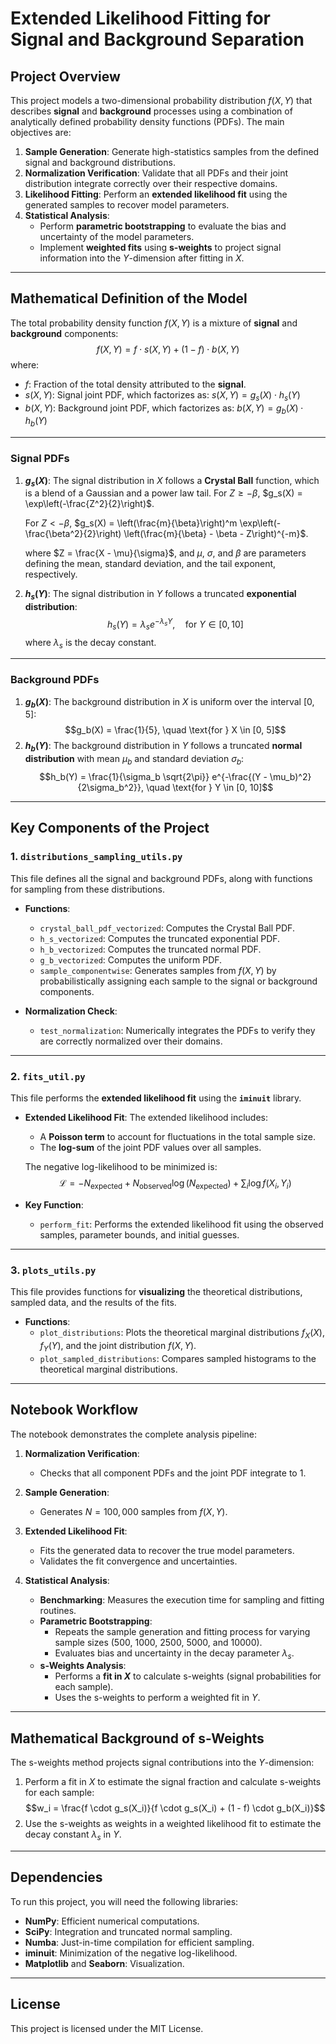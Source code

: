 # **Extended Likelihood Fitting for Signal and Background Separation**

## **Project Overview**
This project models a two-dimensional probability distribution $f(X, Y)$ that describes **signal** and **background** processes using a combination of analytically defined probability density functions (PDFs). The main objectives are:
1. **Sample Generation**: Generate high-statistics samples from the defined signal and background distributions.
2. **Normalization Verification**: Validate that all PDFs and their joint distribution integrate correctly over their respective domains.
3. **Likelihood Fitting**: Perform an **extended likelihood fit** using the generated samples to recover model parameters.
4. **Statistical Analysis**:
   - Perform **parametric bootstrapping** to evaluate the bias and uncertainty of the model parameters.
   - Implement **weighted fits** using **s-weights** to project signal information into the $Y$-dimension after fitting in $X$.

---

## **Mathematical Definition of the Model**

The total probability density function $f(X, Y)$ is a mixture of **signal** and **background** components:
$$f(X, Y) = f \cdot s(X, Y) + (1 - f) \cdot b(X, Y)$$
where:
- $f$: Fraction of the total density attributed to the **signal**.
- $s(X, Y)$: Signal joint PDF, which factorizes as:
  $s(X, Y) = g_s(X) \cdot h_s(Y)$
- $b(X, Y)$: Background joint PDF, which factorizes as:
  $b(X, Y) = g_b(X) \cdot h_b(Y)$

---

### **Signal PDFs**
1. **$g_s(X)$**: The signal distribution in $X$ follows a **Crystal Ball** function, which is a blend of a Gaussian and a power law tail.
   For $Z \geq -\beta$, $g_s(X) = \exp\left(-\frac{Z^2}{2}\right)$.

   For $Z < -\beta$, $g_s(X) = \left(\frac{m}{\beta}\right)^m \exp\left(-\frac{\beta^2}{2}\right) \left(\frac{m}{\beta} - \beta - Z\right)^{-m}$.



   where $Z = \frac{X - \mu}{\sigma}$, and $\mu$, $\sigma$, and $\beta$ are parameters defining the mean, standard deviation, and the tail exponent, respectively.

2. **$h_s(Y)$**: The signal distribution in $Y$ follows a truncated **exponential distribution**:
   $$h_s(Y) = \lambda_s e^{-\lambda_s Y}, \quad \text{for } Y \in [0, 10]$$
   where $\lambda_s$ is the decay constant.

---

### **Background PDFs**
1. **$g_b(X)$**: The background distribution in $X$ is uniform over the interval $[0, 5]$:
   $$g_b(X) = \frac{1}{5}, \quad \text{for } X \in [0, 5]$$
2. **$h_b(Y)$**: The background distribution in $Y$ follows a truncated **normal distribution** with mean $\mu_b$ and standard deviation $\sigma_b$:
   $$h_b(Y) = \frac{1}{\sigma_b \sqrt{2\pi}} e^{-\frac{(Y - \mu_b)^2}{2\sigma_b^2}}, \quad \text{for } Y \in [0, 10]$$

---

## **Key Components of the Project**

### **1. `distributions_sampling_utils.py`**
This file defines all the signal and background PDFs, along with functions for sampling from these distributions.

- **Functions**:
   - `crystal_ball_pdf_vectorized`: Computes the Crystal Ball PDF.
   - `h_s_vectorized`: Computes the truncated exponential PDF.
   - `h_b_vectorized`: Computes the truncated normal PDF.
   - `g_b_vectorized`: Computes the uniform PDF.
   - `sample_componentwise`: Generates samples from $f(X, Y)$ by probabilistically assigning each sample to the signal or background components.

- **Normalization Check**:
   - `test_normalization`: Numerically integrates the PDFs to verify they are correctly normalized over their domains.

---

### **2. `fits_util.py`**
This file performs the **extended likelihood fit** using the **`iminuit`** library.

- **Extended Likelihood Fit**:
   The extended likelihood includes:
   - A **Poisson term** to account for fluctuations in the total sample size.
   - The **log-sum** of the joint PDF values over all samples.

   The negative log-likelihood to be minimized is:
   $$\mathcal{L} = -N_{\text{expected}} + N_{\text{observed}} \log(N_{\text{expected}}) + \sum_{i} \log f(X_i, Y_i)$$

- **Key Function**:
   - `perform_fit`: Performs the extended likelihood fit using the observed samples, parameter bounds, and initial guesses.

---

### **3. `plots_utils.py`**
This file provides functions for **visualizing** the theoretical distributions, sampled data, and the results of the fits.

- **Functions**:
   - `plot_distributions`: Plots the theoretical marginal distributions $f_X(X)$, $f_Y(Y)$, and the joint distribution $f(X, Y)$.
   - `plot_sampled_distributions`: Compares sampled histograms to the theoretical marginal distributions.

---

## **Notebook Workflow**
The notebook demonstrates the complete analysis pipeline:

1. **Normalization Verification**:
   - Checks that all component PDFs and the joint PDF integrate to 1.

2. **Sample Generation**:
   - Generates $N = 100,000$ samples from $f(X, Y)$.

3. **Extended Likelihood Fit**:
   - Fits the generated data to recover the true model parameters.
   - Validates the fit convergence and uncertainties.

4. **Statistical Analysis**:
   - **Benchmarking**: Measures the execution time for sampling and fitting routines.
   - **Parametric Bootstrapping**:
     - Repeats the sample generation and fitting process for varying sample sizes (500, 1000, 2500, 5000, and 10000).
     - Evaluates bias and uncertainty in the decay parameter $\lambda_s$.
   - **s-Weights Analysis**:
     - Performs a **fit in $X$** to calculate s-weights (signal probabilities for each sample).
     - Uses the s-weights to perform a weighted fit in $Y$.

---

## **Mathematical Background of s-Weights**
The s-weights method projects signal contributions into the $Y$-dimension:
1. Perform a fit in $X$ to estimate the signal fraction and calculate s-weights for each sample:
   $$w_i = \frac{f \cdot g_s(X_i)}{f \cdot g_s(X_i) + (1 - f) \cdot g_b(X_i)}$$
2. Use the s-weights as weights in a weighted likelihood fit to estimate the decay constant $\lambda_s$ in $Y$.

---

## **Dependencies**
To run this project, you will need the following libraries:
- **NumPy**: Efficient numerical computations.
- **SciPy**: Integration and truncated normal sampling.
- **Numba**: Just-in-time compilation for efficient sampling.
- **iminuit**: Minimization of the negative log-likelihood.
- **Matplotlib** and **Seaborn**: Visualization.

---

## **License**

This project is licensed under the MIT License.

